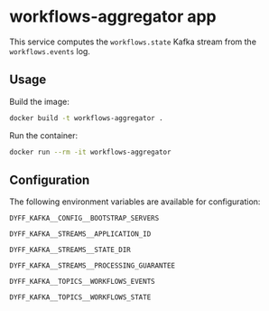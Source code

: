 # workflows-aggregator app

This service computes the `workflows.state` Kafka stream from the
`workflows.events` log.

## Usage

Build the image:

```bash
docker build -t workflows-aggregator .
```

Run the container:

```bash
docker run --rm -it workflows-aggregator
```

## Configuration

The following environment variables are available for configuration:

`DYFF_KAFKA__CONFIG__BOOTSTRAP_SERVERS`

`DYFF_KAFKA__STREAMS__APPLICATION_ID`

`DYFF_KAFKA__STREAMS__STATE_DIR`

`DYFF_KAFKA__STREAMS__PROCESSING_GUARANTEE`

`DYFF_KAFKA__TOPICS__WORKFLOWS_EVENTS`

`DYFF_KAFKA__TOPICS__WORKFLOWS_STATE`
